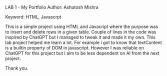 LAB 1 - My Portfolio
Author: Ashutosh Mishra

Keyword: HTML, Javascrpt


This is a simple project using HTML and Javacript where the purpose was to insert and delete rows in a given table. Couple of lines in the code was inspired by ChatGPT but I managed to tweak it and made it my own.
This lab project helped me learn a lot. For example i got to know that textContent is a builtin property of DOM in javascript. However I was reliable on ChatGPT for this project but I aim to be less dependent on AI from the next project.

Thank you.
